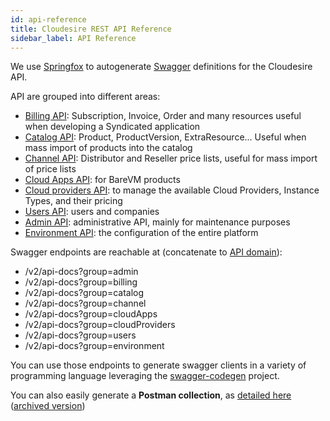 ```yaml
---
id: api-reference
title: Cloudesire REST API Reference
sidebar_label: API Reference
---
```


We use [Springfox](https://github.com/springfox/springfox) to autogenerate
[Swagger](https://swagger.io/) definitions for the Cloudesire API.

API are grouped into different areas:

* [Billing API](/redoc/billing.html): Subscription, Invoice, Order and many
  resources useful when developing a Syndicated application
* [Catalog API](/redoc/catalog.html): Product, ProductVersion, ExtraResource...
  Useful when mass import of products into the catalog
* [Channel API](/redoc/channel.html): Distributor and Reseller price lists,
  useful for mass import of price lists
* [Cloud Apps API](/redoc/cloud-apps.html): for BareVM products
* [Cloud providers API](/redoc/cloud-providers.html): to manage the available
  Cloud Providers, Instance Types, and their pricing
* [Users API](/redoc/users.html): users and companies
* [Admin API](/redoc/admin.html): administrative API, mainly for maintenance
  purposes
* [Environment API](/redoc/environment.html): the configuration of the entire
  platform

Swagger endpoints are reachable at (concatenate to [API
domain](api.md#domains)):

* /v2/api-docs?group=admin
* /v2/api-docs?group=billing
* /v2/api-docs?group=catalog
* /v2/api-docs?group=channel
* /v2/api-docs?group=cloudApps
* /v2/api-docs?group=cloudProviders
* /v2/api-docs?group=users
* /v2/api-docs?group=environment

You can use those endpoints to generate swagger clients in a variety of
programming language leveraging the
[swagger-codegen](https://github.com/swagger-api/swagger-codegen) project.

You can also easily generate a **Postman collection**, as
[detailed here][swagger2postman] ([archived version][webarchive])

[swagger2postman]: https://medium.com/c-sharp-progarmming/convert-swagger-documentation-to-postman-collection-d67fc95c7b14
[webarchive]: https://web.archive.org/web/20230724073330/https://medium.com/c-sharp-progarmming/convert-swagger-documentation-to-postman-collection-d67fc95c7b14
